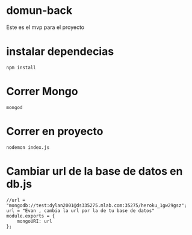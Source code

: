 # domun-back
Este es el mvp para el proyecto 

# instalar dependecias

```
npm install
```


# Correr Mongo

```
mongod
```

# Correr en proyecto 
```
nodemon index.js
```

# Cambiar url de la base de datos en db.js

```
//url = "mongodb://test:dylan2001@ds335275.mlab.com:35275/heroku_1gw29gsz";
url = "Evan , cambia la url por la de tu base de datos"
module.exports = {
    mongoURI: url
};
```

